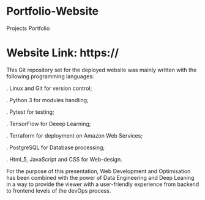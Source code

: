 # Portfolio-Website
Projects Portfolio
# Website Link:  https://
This Git repository set for the deployed website was mainly written with the following programming languages:
  
  . Linux and Git for version control;
  
  . Python 3 for modules handling;
  
  . Pytest for testing;
  
  . TensorFlow for Deeep Learning; 
  
  . Terraform for deployment on Amazon Web Services;
  
  . PostgreSQL for Database processing;
  
  . Html_5, JavaScript and CSS for Web-design.
  
For the purpose of this presentation, Web Development and Optimisation has been combined with the power of Data Engineering  and Deep Leaning in a way to provide the viewer with a user-friendly experience from backend to frontend levels of the devOps process.

